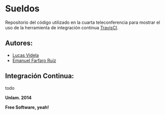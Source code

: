 Sueldos
===

Repositorio del código utilizado en la cuarta teleconferencia para mostrar el uso de la herramienta de integración continua [TravisCI](http://travis-ci.org/).

Autores:
---

- [Lucas Videla](mailto:videlalucas@gmail.com)
- [Emanuel Farfaro Ruiz](mailto:manufarfaro@gmail.com)

Integración Continua:
---

todo


**Unlam. 2014**

**Free Software, yeah!**
